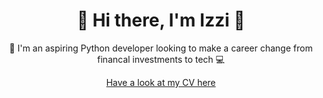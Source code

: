 <h1 align="center">👋 Hi there, I'm Izzi 👋</h1>
<p align="center">🐍 I'm an aspiring Python developer looking to make a career change from financal investments to tech 💻</p>

<p align="center"><a href="https://github.com/IzziTho/IzziTho/blob/main/Isobel%20Thomas%20CV.pdf" target="_blank">Have a look at my CV here</a></p>
